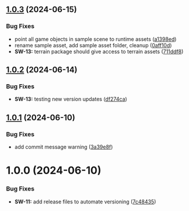 ## [1.0.3](https://github.com/soggyinkgames/package-soggyterrain/compare/v1.0.2...v1.0.3) (2024-06-15)


### Bug Fixes

* point all game objects in sample scene to runtime assets ([a1398ed](https://github.com/soggyinkgames/package-soggyterrain/commit/a1398ed2916baf0e32b8538ad8bd8754bfd1f126))
* rename sample asset, add sample asset folder, cleanup ([0aff10d](https://github.com/soggyinkgames/package-soggyterrain/commit/0aff10d94b3a2267472f620b0f70d301e76e4c4d))
* **SW-13:** terrain package should give access to terrain assets  ([711ddf8](https://github.com/soggyinkgames/package-soggyterrain/commit/711ddf89be03e36333385c5218b14c9f68ee668c))

## [1.0.2](https://github.com/soggyinkgames/package-soggyterrain/compare/v1.0.1...v1.0.2) (2024-06-14)


### Bug Fixes

* **SW-13:** testing new version updates ([df274ca](https://github.com/soggyinkgames/package-soggyterrain/commit/df274ca204291355be82f138ac08eeba224ca884))

## [1.0.1](https://github.com/soggyinkgames/package-soggyterrain/compare/v1.0.0...v1.0.1) (2024-06-10)


### Bug Fixes

* add commit message warning ([3a39e8f](https://github.com/soggyinkgames/package-soggyterrain/commit/3a39e8f844ade928c233ad941bff2d77eb23f5e2))

# 1.0.0 (2024-06-10)


### Bug Fixes

* **SW-11:** add release files to automate versioning ([7c48435](https://github.com/soggyinkgames/package-soggyterrain/commit/7c48435a7da43f2c3148272ee1090fbd38bd3d7c))
